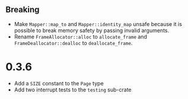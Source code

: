 ## Breaking

- Make `Mapper::map_to` and `Mapper::identity_map` unsafe because it is possible to break memory safety by passing invalid arguments.
- Rename `FrameAllocator::alloc` to `allocate_frame` and `FrameDeallocator::dealloc` to `deallocate_frame`.

# 0.3.6

- Add a `SIZE` constant to the `Page` type
- Add two interrupt tests to the `testing` sub-crate
